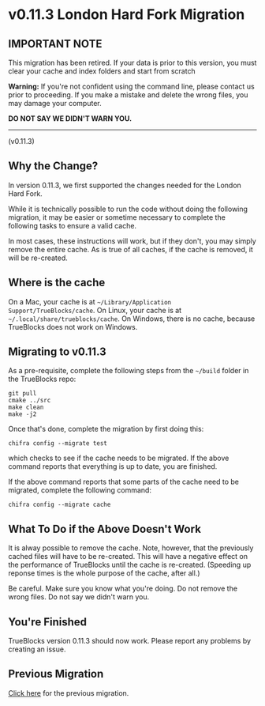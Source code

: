 # v0.11.3 London Hard Fork Migration

## IMPORTANT NOTE

This migration has been retired. If your data is prior to this version, you must clear your cache and index folders and start from scratch

**Warning:** If you're not confident using the command line, please contact us prior to proceeding. If you make a mistake and delete the wrong files, you may damage your computer.

**DO NOT SAY WE DIDN'T WARN YOU.**

---

(v0.11.3)

## Why the Change?

In version 0.11.3, we first supported the changes needed for the London Hard Fork.

While it is technically possible to run the code without doing the following migration, it may be easier or sometime necessary to complete the following tasks to ensure a valid cache.

In most cases, these instructions will work, but if they don't, you may simply remove the entire cache. As is true of all caches, if the cache is removed, it will be re-created.

## Where is the cache

On a Mac, your cache is at `~/Library/Application Support/TrueBlocks/cache`. On Linux, your cache is at `~/.local/share/trueblocks/cache`. On Windows, there is no cache, because TrueBlocks does not work on Windows.

## Migrating to v0.11.3

As a pre-requisite, complete the following steps from the `~/build` folder in the TrueBlocks repo:

```[bash]
git pull
cmake ../src
make clean
make -j2
```

Once that's done, complete the migration by first doing this:

```[shell]
chifra config --migrate test
```

which checks to see if the cache needs to be migrated. If the above command reports that everything is up to date, you are finished.

If the above command reports that some parts of the cache need to be migrated, complete the following command:

```[shell]
chifra config --migrate cache
```

## What To Do if the Above Doesn't Work

It is alway possible to remove the cache. Note, however, that the previously cached files will have to be re-created. This will have a negative effect on the performance of TrueBlocks until the cache is re-created. (Speeding up reponse times is the whole purpose of the cache, after all.)

Be careful. Make sure you know what you're doing. Do not remove the wrong files. Do not say we didn't warn you.

## You're Finished

TrueBlocks version 0.11.3 should now work. Please report any problems by creating an issue.

## Previous Migration

[Click here](./README-v0.09.0.md) for the previous migration.
